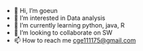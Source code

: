 - 👋 Hi, I’m goeun
- 👀 I’m interested in Data analysis
- 🌱 I’m currently learning python, java, R
- 💞️ I’m looking to collaborate on SW
- 📫 How to reach me cge111175@gmail.com

